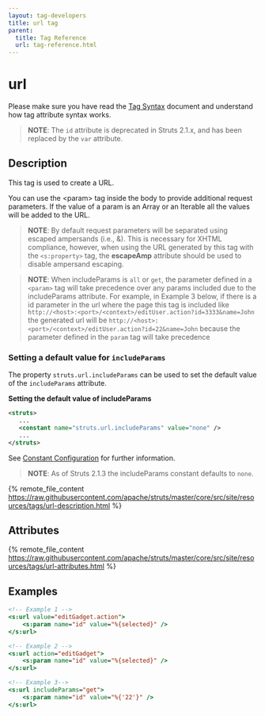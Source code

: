 ```yaml
---
layout: tag-developers
title: url tag
parent:
  title: Tag Reference
  url: tag-reference.html
---
```


# url

Please make sure you have read the [Tag Syntax](tag-syntax) document and understand how tag attribute syntax works.

> **NOTE**: The `id` attribute is deprecated in Struts 2.1.x, and has been replaced by the `var` attribute.

## Description

This tag is used to create a URL.

You can use the &lt;param&gt; tag inside the body to provide additional request parameters. If the value of a param 
is an Array or an Iterable all the values will be added to the URL.

> **NOTE**: By default request parameters will be separated using escaped ampersands (i.e., &amp;). This is necessary
> for XHTML compliance, however, when using the URL generated by this tag with the `<s:property>` tag, the **escapeAmp**
> attribute should be used to disable ampersand escaping.

> **NOTE**: When includeParams is `all` or `get`, the parameter defined in a `<param>` tag will take precedence over 
> any params included due to the includeParams attribute. For example, in Example 3 below, if there is a id parameter 
> in the url where the page this tag is included like `http://<host>:<port>/<context>/editUser.action?id=3333&name=John`
> the generated url will be `http://<host>:<port>/<context>/editUser.action?id=22&name=John`
> because the parameter defined in the `param` tag will take precedence

### Setting a default value for `includeParams`

The property `struts.url.includeParams` can be used to set the default value of the `includeParams` attribute.

**Setting the default value of includeParams**

```xml
<struts>
   ...
   <constant name="struts.url.includeParams" value="none" />
   ...
</struts>

```

See [Constant Configuration](../core-developers/constant-configuration) for further information.

> **NOTE**: As of Struts 2.1.3 the includeParams constant defaults to `none`. 

{% remote_file_content https://raw.githubusercontent.com/apache/struts/master/core/src/site/resources/tags/url-description.html %}

## Attributes

{% remote_file_content https://raw.githubusercontent.com/apache/struts/master/core/src/site/resources/tags/url-attributes.html %}

## Examples

```jsp
<!-- Example 1 -->
<s:url value="editGadget.action">
    <s:param name="id" value="%{selected}" />
</s:url>

<!-- Example 2 -->
<s:url action="editGadget">
    <s:param name="id" value="%{selected}" />
</s:url>

<!-- Example 3-->
<s:url includeParams="get">
    <s:param name="id" value="%{'22'}" />
</s:url>
```
